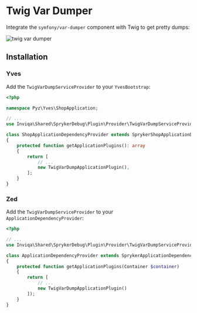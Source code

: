 Twig Var Dumper
===============

Integrate the `symfony/var-dumper` component with Twig to get pretty dumps:

![twig var dumper](https://symfony.com/doc/current/_images/01-simple.png)

Installation
------------

### Yves

Add the `TwigVarDumpServiceProvider` to your `YvesBootstrap`:

```php
<?php

namespace Pyz\Yves\ShopApplication;

// ...
use Inviqa\Shared\SprykerDebug\Plugin\Provider\TwigVarDumpServiceProvider;

class ShopApplicationDependencyProvider extends SprykerShopApplicationDependencyProvider
{
    protected function getApplicationPlugins(): array
    {
        return [
            // ...
            new TwigVarDumpApplicationPlugin(),
        ];
    }
}
```

### Zed

Add the `TwigVarDumpServiceProvider` to your `ApplicationDependencyProvider`:

```php
<?php

// ...
use Inviqa\Shared\SprykerDebug\Plugin\Provider\TwigVarDumpServiceProvider;

class ApplicationDependencyProvider extends SprykerApplicationDependencyProvider
{
    protected function getApplicationPlugins(Container $container)
    {
        return [
            // ...
            new TwigVarDumpApplicationPlugin()
        ]);
    }
}
```
